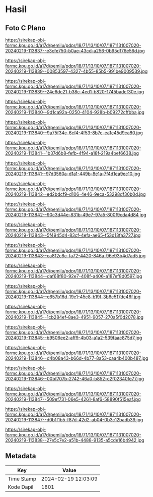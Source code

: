 # Hasil

## Foto C Plano

https://sirekap-obj-formc.kpu.go.id/a17d/pemilu/pdpr/18/71/13/10/07/1871131007020-20240219-113837--e3cfe750-b0ae-43cd-a256-0b95df76e56d.jpg

https://sirekap-obj-formc.kpu.go.id/a17d/pemilu/pdpr/18/71/13/10/07/1871131007020-20240219-113839--00853597-4327-4b55-85b5-991be9009539.jpg

https://sirekap-obj-formc.kpu.go.id/a17d/pemilu/pdpr/18/71/13/10/07/1871131007020-20240219-113839--24e6dc21-b38c-4ed1-b820-1745badcf30e.jpg

https://sirekap-obj-formc.kpu.go.id/a17d/pemilu/pdpr/18/71/13/10/07/1871131007020-20240219-113840--9d1ca92a-0250-4104-928b-b09272cffbba.jpg

https://sirekap-obj-formc.kpu.go.id/a17d/pemilu/pdpr/18/71/13/10/07/1871131007020-20240219-113840--9a75f34c-6cf4-4f53-8b7e-ea1c45d9ca80.jpg

https://sirekap-obj-formc.kpu.go.id/a17d/pemilu/pdpr/18/71/13/10/07/1871131007020-20240219-113841--1b37d6b8-fefb-4f94-a18f-219a4bef6638.jpg

https://sirekap-obj-formc.kpu.go.id/a17d/pemilu/pdpr/18/71/13/10/07/1871131007020-20240219-113841--97d3560a-d1a1-449b-8e1a-7f4d1ea9ec10.jpg

https://sirekap-obj-formc.kpu.go.id/a17d/pemilu/pdpr/18/71/13/10/07/1871131007020-20240219-113842--ed2bdcf9-d106-4e46-9eca-53298df30b0d.jpg

https://sirekap-obj-formc.kpu.go.id/a17d/pemilu/pdpr/18/71/13/10/07/1871131007020-20240219-113842--90c3d44e-831b-49e7-97a5-800f9cda4d84.jpg

https://sirekap-obj-formc.kpu.go.id/a17d/pemilu/pdpr/18/71/13/10/07/1871131007020-20240219-113843--5f4945d4-83cf-4efa-ae65-f53d13fa3727.jpg

https://sirekap-obj-formc.kpu.go.id/a17d/pemilu/pdpr/18/71/13/10/07/1871131007020-20240219-113843--ca812c8c-fa72-4420-846a-96e93b4d7ad5.jpg

https://sirekap-obj-formc.kpu.go.id/a17d/pemilu/pdpr/18/71/13/10/07/1871131007020-20240219-113844--daf68f80-92e7-408f-a406-a187ef8d0597.jpg

https://sirekap-obj-formc.kpu.go.id/a17d/pemilu/pdpr/18/71/13/10/07/1871131007020-20240219-113844--c657b16d-19e1-45c8-b19f-3b6c517dc46f.jpg

https://sirekap-obj-formc.kpu.go.id/a17d/pemilu/pdpr/18/71/13/10/07/1871131007020-20240219-113845--1cb284ef-8ae3-4951-9057-270a5f0d2078.jpg

https://sirekap-obj-formc.kpu.go.id/a17d/pemilu/pdpr/18/71/13/10/07/1871131007020-20240219-113845--b9506ee2-aff9-4b03-a1a2-539faac875d7.jpg

https://sirekap-obj-formc.kpu.go.id/a17d/pemilu/pdpr/18/71/13/10/07/1871131007020-20240219-113846--d4b08a43-b66d-4b77-8a53-caa4b400b487.jpg

https://sirekap-obj-formc.kpu.go.id/a17d/pemilu/pdpr/18/71/13/10/07/1871131007020-20240219-113846--00bf707b-2742-46a0-b852-c2f02340fe77.jpg

https://sirekap-obj-formc.kpu.go.id/a17d/pemilu/pdpr/18/71/13/10/07/1871131007020-20240219-113847--509ef731-06e5-4261-8af6-58890f515eaf.jpg

https://sirekap-obj-formc.kpu.go.id/a17d/pemilu/pdpr/18/71/13/10/07/1871131007020-20240219-113847--d0b1f1b5-f87d-42d2-ab04-0b3c12badb39.jpg

https://sirekap-obj-formc.kpu.go.id/a17d/pemilu/pdpr/18/71/13/10/07/1871131007020-20240219-113838--27e5c7e2-a51b-4488-9135-a5cde16b4942.jpg


## Metadata

| Key        | Value               |
| ---------- | ------------------- |
| Time Stamp | 2024-02-19 12:03:09 |
| Kode Dapil | 1801                |



